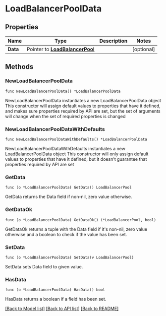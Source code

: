 # LoadBalancerPoolData

## Properties

Name | Type | Description | Notes
------------ | ------------- | ------------- | -------------
**Data** | Pointer to [**LoadBalancerPool**](LoadBalancerPool.md) |  | [optional] 

## Methods

### NewLoadBalancerPoolData

`func NewLoadBalancerPoolData() *LoadBalancerPoolData`

NewLoadBalancerPoolData instantiates a new LoadBalancerPoolData object
This constructor will assign default values to properties that have it defined,
and makes sure properties required by API are set, but the set of arguments
will change when the set of required properties is changed

### NewLoadBalancerPoolDataWithDefaults

`func NewLoadBalancerPoolDataWithDefaults() *LoadBalancerPoolData`

NewLoadBalancerPoolDataWithDefaults instantiates a new LoadBalancerPoolData object
This constructor will only assign default values to properties that have it defined,
but it doesn't guarantee that properties required by API are set

### GetData

`func (o *LoadBalancerPoolData) GetData() LoadBalancerPool`

GetData returns the Data field if non-nil, zero value otherwise.

### GetDataOk

`func (o *LoadBalancerPoolData) GetDataOk() (*LoadBalancerPool, bool)`

GetDataOk returns a tuple with the Data field if it's non-nil, zero value otherwise
and a boolean to check if the value has been set.

### SetData

`func (o *LoadBalancerPoolData) SetData(v LoadBalancerPool)`

SetData sets Data field to given value.

### HasData

`func (o *LoadBalancerPoolData) HasData() bool`

HasData returns a boolean if a field has been set.


[[Back to Model list]](../README.md#documentation-for-models) [[Back to API list]](../README.md#documentation-for-api-endpoints) [[Back to README]](../README.md)


